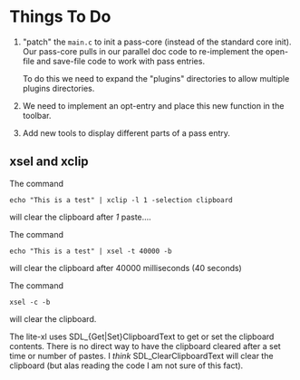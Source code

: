 # Things To Do

1. "patch" the `main.c` to init a pass-core (instead of the standard core
   init). Our pass-core pulls in our parallel doc code to re-implement the
   open-file and save-file code to work with pass entries.

   To do this we need to expand the "plugins" directories to allow
   multiple plugins directories.

2. We need to implement an opt-entry and place this new function in the
   toolbar.

3. Add new tools to display different parts of a pass entry.

## xsel and xclip

The command
```
echo "This is a test" | xclip -l 1 -selection clipboard
```
will clear the clipboard after *1* paste....


The command
```
echo "This is a test" | xsel -t 40000 -b
```
will clear the clipboard after 40000 milliseconds (40 seconds)

The command
```
xsel -c -b
```
will clear the clipboard.

The lite-xl uses SDL_{Get|Set}ClipboardText to get or set the clipboard
contents. There is no direct way to have the clipboard cleared after a set
time or number of pastes. I *think* SDL_ClearClipboardText will clear the
clipboard (but alas reading the code I am not sure of this fact).
